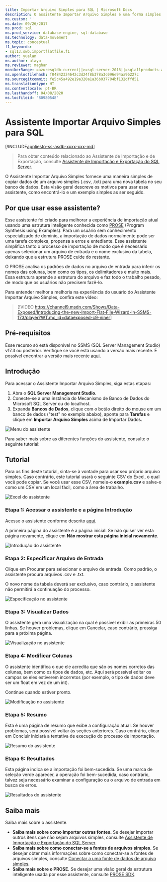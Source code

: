 ```yaml
---
title: Importar Arquivo Simples para SQL | Microsoft Docs
description: O assistente Importar Arquivo Simples é uma forma simples de copiar dados de um arquivo .csv ou .txt para uma nova tabela de banco de dados. Este artigo mostra como e quando usar o assistente.
ms.custom: ''
ms.date: 09/26/2017
ms.prod: sql
ms.prod_service: database-engine, sql-database
ms.technology: data-movement
ms.topic: conceptual
f1_keywords:
- sql13.swb.importflatfile.f1
author: yualan
ms.author: alayu
ms.reviewer: maghan
monikerRange: =azuresqldb-current||>=sql-server-2016||=sqlallproducts-allversions||>=sql-server-linux-2017||=azuresqldb-mi-current
ms.openlocfilehash: f04842324642c3d24f8b378a3c096e94aa96227c
ms.sourcegitcommit: fe5c45a492e19a320a1a36b037704bf132dffd51
ms.translationtype: HT
ms.contentlocale: pt-BR
ms.lasthandoff: 04/08/2020
ms.locfileid: "80980548"
---
```

# <a name="import-flat-file-to-sql-wizard"></a>Assistente Importar Arquivo Simples para SQL
[!INCLUDE[appliesto-ss-asdb-xxxx-xxx-md](../../includes/appliesto-ss-asdb-xxxx-xxx-md.md)]
> Para obter conteúdo relacionado ao Assistente de Importação e de Exportação, consulte [Assistente de Importação e Exportação do SQL Server](https://docs.microsoft.com/sql/integration-services/import-export-data/import-and-export-data-with-the-sql-server-import-and-export-wizard).

O Assistente Importar Arquivo Simples fornece uma maneira simples de copiar dados de um arquivo simples (.csv, .txt) para uma nova tabela no seu banco de dados. Esta visão geral descreve os motivos para usar esse assistente, como encontrá-lo e um exemplo simples as ser seguido.

## <a name="why-would-i-use-this-wizard"></a>Por que usar esse assistente?
Esse assistente foi criado para melhorar a experiência de importação atual usando uma estrutura inteligente conhecida como [PROSE](https://microsoft.github.io/prose/) (Program Synthesis using Examples). Para um usuário sem conhecimento especializado de domínio, a importação de dados normalmente pode ser uma tarefa complexa, propensa a erros e entediante. Esse assistente simplifica tanto o processo de importação de modo que é necessário apenas selecionar um arquivo de entrada e o nome exclusivo da tabela, deixando que a estrutura PROSE cuide do restante.

O PROSE analisa os padrões de dados no arquivo de entrada para inferir os nomes das colunas, bem como os tipos, os delimitadores e muito mais. Essa estrutura aprende a estrutura do arquivo e faz todo o trabalho pesado, de modo que os usuários não precisem fazê-lo.

Para entender melhor a melhoria na experiência do usuário do Assistente Importar Arquivo Simples, confira este vídeo:

> [!VIDEO https://channel9.msdn.com/Shows/Data-Exposed/Introducing-the-new-Import-Flat-File-Wizard-in-SSMS-173/player?WT.mc_id=dataexposed-c9-niner]

## <a name="prerequisites"></a>Pré-requisitos
Esse recurso só está disponível no SSMS (SQL Server Management Studio) v17.3 ou posterior. Verifique se você está usando a versão mais recente. É possível encontrar a versão mais recente [aqui.](https://docs.microsoft.com/sql/ssms/download-sql-server-management-studio-ssms)
 
## <a name="getting-started"></a><a id="started"></a>Introdução
Para acessar o Assistente Importar Arquivo Simples, siga estas etapas:

1. Abra o **SQL Server Management Studio**.
2. Conecte-se a uma instância do Mecanismo de Banco de Dados do Microsoft SQL Server ou do localhost.
3. Expanda **Bancos de Dados**, clique com o botão direito do mouse em um banco de dados ("test" no exemplo abaixo), aponte para **Tarefas** e clique em **Importar Arquivo Simples** acima de Importar Dados.

![Menu do assistente](media/import-flat-file-wizard/importffmenu.png)

Para saber mais sobre as diferentes funções do assistente, consulte o seguinte tutorial:

## <a name="tutorial"></a>Tutorial
Para os fins deste tutorial, sinta-se à vontade para usar seu próprio arquivo simples. Caso contrário, este tutorial usará o seguinte CSV do Excel, o qual você pode copiar. Se você usar esse CSV, nomeie-o **example.csv** e salve-o como um CSV em um local fácil, como a área de trabalho.

![Excel do assistente](media/import-flat-file-wizard/importffexample.png)

### <a name="step-1-access-wizard-and-intro-page"></a>Etapa 1: Acessar o assistente e a página Introdução
Acesse o assistente conforme descrito [aqui](#started).

A primeira página do assistente é a página inicial. Se não quiser ver esta página novamente, clique em **Não mostrar esta página inicial novamente.**

![Introdução do assistente](media/import-flat-file-wizard/importffintro.png)

### <a name="step-2-specify-input-file"></a>Etapa 2: Especificar Arquivo de Entrada
Clique em Procurar para selecionar o arquivo de entrada. Como padrão, o assistente procura arquivos .csv e .txt. 

O novo nome da tabela deverá ser exclusivo, caso contrário, o assistente não permitirá a continuação do processo.

![Especificação no assistente](media/import-flat-file-wizard/importffspecify.png)

### <a name="step-3-preview-data"></a>Etapa 3: Visualizar Dados
O assistente gera uma visualização na qual é possível exibir as primeiras 50 linhas. Se houver problemas, clique em Cancelar, caso contrário, prossiga para a próxima página.

![Visualização no assistente](media/import-flat-file-wizard/importffpreview.png)

### <a name="step-4-modify-columns"></a>Etapa 4: Modificar Colunas
O assistente identifica o que ele acredita que são os nomes corretos das colunas, bem como os tipos de dados, etc. Aqui será possível editar os campos se eles estiverem incorretos (por exemplo, o tipo de dados deve ser um float em vez de um int).

Continue quando estiver pronto.

![Modificação no assistente](media/import-flat-file-wizard/importffmodify.png)

### <a name="step-5-summary"></a>Etapa 5: Resumo
Esta é uma página de resumo que exibe a configuração atual. Se houver problemas, será possível voltar às seções anteriores. Caso contrário, clicar em Concluir iniciará a tentativa de execução do processo de importação.

![Resumo do assistente](media/import-flat-file-wizard/importffsummary.png)

### <a name="step-6-results"></a>Etapa 6: Resultados
Esta página indica se a importação foi bem-sucedida. Se uma marca de seleção verde aparecer, a operação foi bem-sucedida, caso contrário, talvez seja necessário examinar a configuração ou o arquivo de entrada em busca de erros.

![Resultados do assistente](media/import-flat-file-wizard/importffresults.png)

## <a name="learn-more"></a>Saiba mais

Saiba mais sobre o assistente.
 
- **Saiba mais sobre como importar outras fontes.** Se desejar importar outros itens que não sejam arquivos simples, consulte [Assistente de Importação e Exportação do SQL Server](https://docs.microsoft.com/sql/integration-services/import-export-data/import-and-export-data-with-the-sql-server-import-and-export-wizard).
- **Saiba mais sobre como conectar-se a fontes de arquivos simples.** Se desejar obter mais informações sobre como conectar-se a fontes de arquivos simples, consulte [Conectar a uma fonte de dados de arquivo simples](https://docs.microsoft.com/sql/integration-services/import-export-data/connect-to-a-flat-file-data-source-sql-server-import-and-export-wizard).
- **Saiba mais sobre o PROSE.** Se desejar uma visão geral da estrutura inteligente usada por esse assistente, consulte [PROSE SDK](https://microsoft.github.io/prose/).

